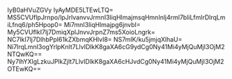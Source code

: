 IyB0aHVuZGVy
IyAyMDE5LTEwLTQ=
MS5CVUflpJrnpo/lpJrlvanvvJrmnI3liqHlmajmsqHmnInlj4rml7bliLfmlrDlrqLmiLfnq6/ph5Hpop0=
Mi7mnI3liqHlmajpg6jnvbI=
My5CVUflkI7lj7DmiqXplJnvvJrpnZ7ms5XoioLngrk=
NC7lkI7lj7DlhbPpl61kZXbmqKHlvI8=
NS7mlK/ku5jmjqXlhaU=
Ni7lrqLmnI3ogYrlpKnlt7LlvIDlkK8gaXA6cG9ydCg0Ny41Mi4yMjQuMjI3OjM2NTQwKQ==
Ny7lhYXlgLzkuJPlkZjlt7LlvIDlkK8gaXA6cHJvdCg0Ny41Mi4yMjQuMjI3OjM2OTEwKQ==
